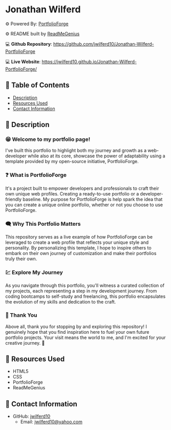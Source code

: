 # Jonathan Wilferd
⚙️ Powered By: [PortfolioForge](https://github.com/jwilferd10/PortfolioForge)

⚙️ README built by [ReadMeGenius](https://github.com/jwilferd10/ReadMeGenius)

💻 **Github Repository**: https://github.com/jwilferd10/Jonathan-Wilferd-PortfolioForge

💻 **Live Website**: https://jwilferd10.github.io/Jonathan-Wilferd-PortfolioForge/

## 📂 Table of Contents 
- [Description](#wave-description)
- [Resources Used](#floppy_disk-resources-used)
- [Contact Information](#e-mail-contact-information)

## :wave: Description

### 😁 Welcome to my portfolio page! 
I've built this portfolio to highlight both my journey and growth as a web-developer while also at its core, showcase the power of adaptability using a template provided by my open-source initiative, PortfolioForge. 

### ❓ What is PortfolioForge
It's a project built to empower developers and professionals to craft their own unique web profiles. Creating a ready-to-use portfolio or a developer-friendly baseline.  My purpose for PortfolioForge is help spark the idea that you can create a unique online portfolio, whether or not you choose to use PortfolioForge. 

### 🗨️ Why This Portfolio Matters
This repository serves as a live example of how PortfolioForge can be leveraged to create a web profile that reflects your unique style and personality. By personalizing this template, I hope to inspire others to embark on their own journey of customization and make their portfolios truly their own.

### 💹 Explore My Journey
As you navigate through this portfolio, you'll witness a curated collection of my projects, each representing a step in my development journey. From coding bootcamps to self-study and freelancing, this portfolio encapsulates the evolution of my skills and dedication to the craft.

### 🙏 Thank You
Above all, thank you for stopping by and exploring this repository! I genuinely hope that you find inspiration here to fuel your own future portfolio projects. Your visit means the world to me, and I'm excited for your creative journey. 🌟

## :floppy_disk: Resources Used
- HTML5
- CSS
- PortfolioForge
- ReadMeGenius

## :e-mail: Contact Information

- GitHub: [jwilferd10](https://github.com/jwilferd10)
  - Email: jwilferd10@yahoo.com
